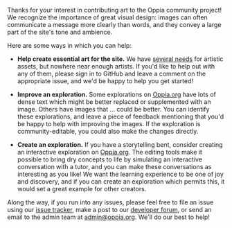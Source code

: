 Thanks for your interest in contributing art to the Oppia community project! We recognize the importance of great visual design: images can often communicate a message more clearly than words, and they convey a large part of the site's tone and ambience.

Here are some ways in which you can help:

  * **Help create essential art for the site.** We have [several needs](https://github.com/oppia/oppia/labels/TODO%3A%20art) for artistic assets, but nowhere near enough artists. If you'd like to help out with any of them, please sign in to GitHub and leave a comment on the appropriate issue, and we'd be happy to help you get started!

  * **Improve an exploration.** Some explorations on [Oppia.org](https://www.oppia.org) have lots of dense text which might be better replaced or supplemented with an image. Others have images that ... could be better. You can identify these explorations, and leave a piece of feedback mentioning that you'd be happy to help with improving the images. If the exploration is community-editable, you could also make the changes directly.

  * **Create an exploration.** If you have a storytelling bent, consider creating an interactive exploration on [Oppia.org](https://www.oppia.org). The editing tools make it possible to bring dry concepts to life by simulating an interactive conversation with a tutor, and you can make these conversations as interesting as you like! We want the learning experience to be one of joy and discovery, and if you can create an exploration which permits this, it would set a great example for other creators.

Along the way, if you run into any issues, please feel free to file an issue using our [issue tracker](https://github.com/oppia/oppia/issues), make a post to our [developer forum](https://groups.google.com/forum/?fromgroups#!forum/oppia-dev), or send an email to the admin team at admin@oppia.org. We'll do our best to help!
